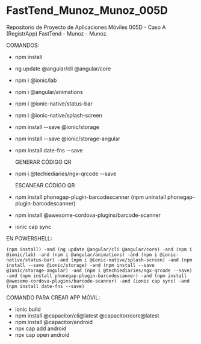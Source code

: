 # FastTend_Munoz_Munoz_005D
Repositorio de Proyecto de Aplicaciones Móviles 005D - Caso A (RegistrApp) FastTend - Munoz - Munoz.

COMANDOS:
- npm install
- ng update @angular/cli @angular/core
- npm i @ionic/lab
- npm i @angular/animations
- npm i @ionic-native/status-bar
- npm i @ionic-native/splash-screen
- npm install --save @ionic/storage
- npm install --save @ionic/storage-angular
- npm install date-fns --save

    GENERAR CÓDIGO QR
- npm i @techiediaries/ngx-qrcode --save

    ESCANEAR CÓDIGO QR
- npm install phonegap-plugin-barcodescanner (npm uninstall phonegap-plugin-barcodescanner)
- npm install @awesome-cordova-plugins/barcode-scanner
- ionic cap sync


EN POWERSHELL:
```
(npm install) -and (ng update @angular/cli @angular/core) -and (npm i @ionic/lab) -and (npm i @angular/animations) -and (npm i @ionic-native/status-bar) -and (npm i @ionic-native/splash-screen) -and (npm install --save @ionic/storage) -and (npm install --save @ionic/storage-angular) -and (npm i @techiediaries/ngx-qrcode --save) -and (npm install phonegap-plugin-barcodescanner) -and (npm install @awesome-cordova-plugins/barcode-scanner) -and (ionic cap sync) -and (npm install date-fns --save)
```


COMANDO PARA CREAR APP MÓVIL:
- ionic build
- npm install @capacitor/cli@latest @capacitor/core@latest
- npm install @capacitor/android
- npx cap add android
- npx cap open android